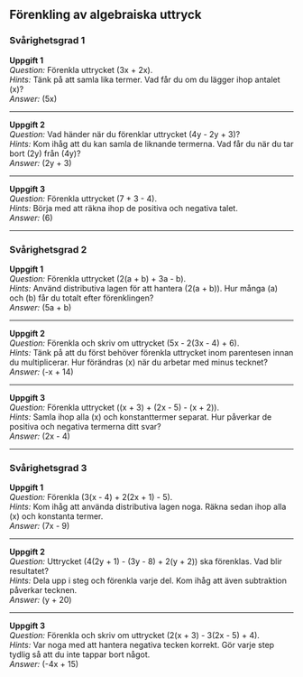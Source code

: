 ## Förenkling av algebraiska uttryck

### Svårighetsgrad 1

**Uppgift 1**  
*Question:* Förenkla uttrycket \(3x + 2x\).  
*Hints:* Tänk på att samla lika termer. Vad får du om du lägger ihop antalet \(x\)?  
*Answer:* \(5x\)

---

**Uppgift 2**  
*Question:* Vad händer när du förenklar uttrycket \(4y - 2y + 3\)?  
*Hints:* Kom ihåg att du kan samla de liknande termerna. Vad får du när du tar bort \(2y\) från \(4y\)?  
*Answer:* \(2y + 3\)

---

**Uppgift 3**  
*Question:* Förenkla uttrycket \(7 + 3 - 4\).  
*Hints:* Börja med att räkna ihop de positiva och negativa talet.  
*Answer:* \(6\)

---

### Svårighetsgrad 2

**Uppgift 1**  
*Question:* Förenkla uttrycket \(2(a + b) + 3a - b\).  
*Hints:* Använd distributiva lagen för att hantera \(2(a + b)\). Hur många \(a\) och \(b\) får du totalt efter förenklingen?  
*Answer:* \(5a + b\)

---

**Uppgift 2**  
*Question:* Förenkla och skriv om uttrycket \(5x - 2(3x - 4) + 6\).  
*Hints:* Tänk på att du först behöver förenkla uttrycket inom parentesen innan du multiplicerar. Hur förändras \(x\) när du arbetar med minus tecknet?  
*Answer:* \(-x + 14\)

---

**Uppgift 3**  
*Question:* Förenkla uttrycket \((x + 3) + (2x - 5) - (x + 2)\).  
*Hints:* Samla ihop alla \(x\) och konstanttermer separat. Hur påverkar de positiva och negativa termerna ditt svar?  
*Answer:* \(2x - 4\)

---

### Svårighetsgrad 3

**Uppgift 1**  
*Question:* Förenkla \(3(x - 4) + 2(2x + 1) - 5\).  
*Hints:* Kom ihåg att använda distributiva lagen noga. Räkna sedan ihop alla \(x\) och konstanta termer.  
*Answer:* \(7x - 9\)

---

**Uppgift 2**  
*Question:* Uttrycket \(4(2y + 1) - (3y - 8) + 2(y + 2)\) ska förenklas. Vad blir resultatet?  
*Hints:* Dela upp i steg och förenkla varje del. Kom ihåg att även subtraktion påverkar tecknen.  
*Answer:* \(y + 20\)

---

**Uppgift 3**  
*Question:* Förenkla och skriv om uttrycket \(2(x + 3) - 3(2x - 5) + 4\).  
*Hints:* Var noga med att hantera negativa tecken korrekt. Gör varje step tydlig så att du inte tappar bort något.  
*Answer:* \(-4x + 15\)